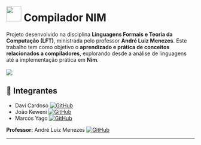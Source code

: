 # <img src="https://images.icon-icons.com/2699/PNG/512/nim_lang_logo_icon_169912.png" width="40"/> Compilador NIM

Projeto desenvolvido na disciplina **Linguagens Formais e Teoria da Computação (LFT)**, ministrada pelo professor **André Luiz Menezes**. Este trabalho tem como objetivo o **aprendizado e prática de conceitos relacionados a compiladores**, explorando desde a análise de linguagens até a implementação prática em **Nim**.
</br> </br>
 ![](https://geps.dev/progress/10?dangerColor=800000&warningColor=ff9900&successColor=006600)

## 👥 Integrantes

* Davi Cardoso [![GitHub](https://img.shields.io/badge/-GitHub-000?logo=github&logoColor=white&style=flat)](https://github.com/davicardoso5524)
* João Keweni [![GitHub](https://img.shields.io/badge/-GitHub-000?logo=github&logoColor=white&style=flat)](https://github.com/JoaoKeweni)
* Marcos Yago [![GitHub](https://img.shields.io/badge/-GitHub-000?logo=github&logoColor=white&style=flat)](https://github.com/MarcosYago17)

**Professor:** André Luiz Menezes [![GitHub](https://img.shields.io/badge/-GitHub-000?logo=github&logoColor=white&style=flat)](https://github.com/andreluisms)

---
